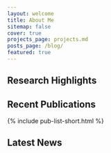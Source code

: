 ```yaml
---
layout: welcome
title: About Me
sitemap: false
cover: true
projects_page: projects.md
posts_page: /blog/
featured: true
---
```


## Research Highlights

<!--projects-->

## Recent Publications

{% include pub-list-short.html %}

## Latest News

<!--posts-->

